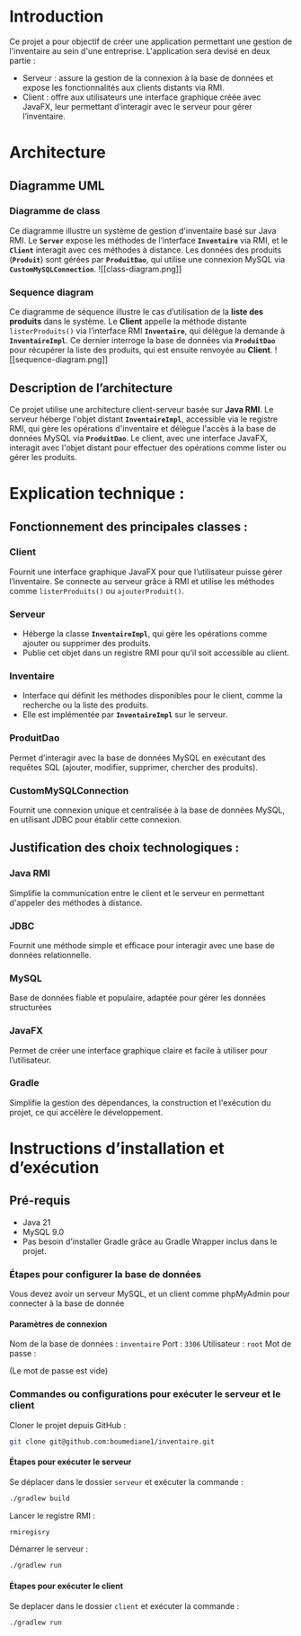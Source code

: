 # Introduction

Ce projet a pour objectif de créer une application permettant une gestion de l'inventaire au sein d'une entreprise.
L'application sera devisé en deux partie :

- Serveur : assure la gestion de la connexion à la base de données et expose les fonctionnalités aux clients distants via RMI.
- Client : offre aux utilisateurs une interface graphique créée avec JavaFX, leur permettant d’interagir avec le serveur pour gérer l’inventaire.

# Architecture

## Diagramme UML

### Diagramme de class

Ce diagramme illustre un système de gestion d'inventaire basé sur Java RMI. Le **`Server`** expose les méthodes de l’interface **`Inventaire`** via RMI, et le **`Client`** interagit avec ces méthodes à distance. Les données des produits (**`Produit`**) sont gérées par **`ProduitDao`**, qui utilise une connexion MySQL via **`CustomMySQLConnection`**.
![[class-diagram.png]]

### Sequence diagram

Ce diagramme de séquence illustre le cas d’utilisation de la **liste des produits** dans le système. Le **Client** appelle la méthode distante `listerProduits()` via l’interface RMI **`Inventaire`**, qui délègue la demande à **`InventaireImpl`**. Ce dernier interroge la base de données via **`ProduitDao`** pour récupérer la liste des produits, qui est ensuite renvoyée au **Client**.
![[sequence-diagram.png]]

## Description de l’architecture

Ce projet utilise une architecture client-serveur basée sur **Java RMI**. Le serveur héberge l'objet distant **`InventaireImpl`**, accessible via le registre RMI, qui gère les opérations d'inventaire et délègue l'accès à la base de données MySQL via **`ProduitDao`**. Le client, avec une interface JavaFX, interagit avec l'objet distant pour effectuer des opérations comme lister ou gérer les produits.

# Explication technique :

## Fonctionnement des principales classes :

### Client

Fournit une interface graphique JavaFX pour que l’utilisateur puisse gérer l’inventaire.
Se connecte au serveur grâce à RMI et utilise les méthodes comme `listerProduits()` ou `ajouterProduit()`.

### Serveur

- Héberge la classe **`InventaireImpl`**, qui gère les opérations comme ajouter ou supprimer des produits.
- Publie cet objet dans un registre RMI pour qu’il soit accessible au client.

### Inventaire

- Interface qui définit les méthodes disponibles pour le client, comme la recherche ou la liste des produits.
- Elle est implémentée par **`InventaireImpl`** sur le serveur.

### ProduitDao

Permet d’interagir avec la base de données MySQL en exécutant des requêtes SQL (ajouter, modifier, supprimer, chercher des produits).

### CustomMySQLConnection

Fournit une connexion unique et centralisée à la base de données MySQL, en utilisant JDBC pour établir cette connexion.

## Justification des choix technologiques :

### Java RMI

Simplifie la communication entre le client et le serveur en permettant d'appeler des méthodes à distance.

### JDBC

Fournit une méthode simple et efficace pour interagir avec une base de données relationnelle.

### MySQL

Base de données fiable et populaire, adaptée pour gérer les données structurées

### JavaFX

Permet de créer une interface graphique claire et facile à utiliser pour l’utilisateur.

### Gradle

Simplifie la gestion des dépendances, la construction et l'exécution du projet, ce qui accélère le développement.

# Instructions d’installation et d’exécution

## Pré-requis

- Java 21
- MySQL 9.0
- Pas besoin d’installer Gradle grâce au Gradle Wrapper inclus dans le projet.

### Étapes pour configurer la base de données

Vous devez avoir un serveur MySQL, et un client comme phpMyAdmin pour connecter à la base de donnée

#### Paramètres de connexion

Nom de la base de données : `inventaire`
Port : `3306`
Utilisateur : `root`
Mot de passe :

(Le mot de passe est vide)

### Commandes ou configurations pour exécuter le serveur et le client

Cloner le projet depuis GitHub :

```bash
git clone git@github.com:boumediane1/inventaire.git
```

#### Étapes pour exécuter le serveur

Se déplacer dans le dossier `serveur` et exécuter la commande :

```bash
./gradlew build
```

Lancer le registre RMI :

```bash
rmiregisry
```

Démarrer le serveur :

```bash
./gradlew run
```

#### Étapes pour exécuter le client

Se deplacer dans le dossier `client` et exécuter la commande :

```bash
./gradlew run
```
